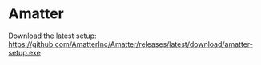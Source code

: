 # Amatter



Download the latest setup: https://github.com/AmatterInc/Amatter/releases/latest/download/amatter-setup.exe
